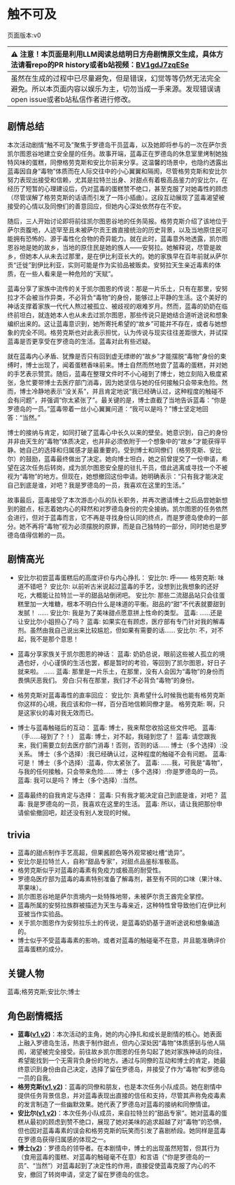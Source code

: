 # 触不可及
页面版本:v0
 

| :warning: 注意！本页面是利用LLM阅读总结明日方舟剧情原文生成，具体方法请看repo的PR history或者b站视频：[BV1gdJ7zqESe](https://www.bilibili.com/video/BV1gdJ7zqESe/)         |
|:----------------------------|
| 虽然在生成的过程中已尽量避免，但是错误，幻觉等等仍然无法完全避免。所以本页面内容以娱乐为主，切勿当成一手来源。发现错误请open issue或者b站私信作者进行修改。|



## 剧情总结
本次活动剧情“触不可及”聚焦于罗德岛干员蓝毒，以及她即将参与的一次在萨尔贡凯尔图恩谷地建立安全屋的任务。故事开端，蓝毒正在罗德岛的休息室里烤制她独特风味的蛋糕，同僚格劳克斯和安比尔前来分享。这温馨的场景中，也隐约透露出蓝毒因自身“毒物”体质而在人际交往中的小心翼翼和隔阂，尽管格劳克斯和安比尔努力表现出接受和信赖，尤其是拉特兰出身、对甜点有着极高品鉴力的安比尔，在经历了短暂的心理建设后，仍对蓝毒的蛋糕赞不绝口，甚至克服了对她毒性的顾虑（尽管误解了格劳克斯的话语而引发了一阵小插曲）。这段互动展现了蓝毒渴望被接受的心情以及同僚们的善意回应，但她内心深处依然存在不安。

随后，三人开始讨论即将前往凯尔图恩谷地的任务简报。格劳克斯介绍了该地位于萨尔贡腹地，人迹罕至且未被萨尔贡王酋直接统治的历史背景，以及当地原住民可能拥有恐怖的、源于毒性化合物的奇异能力。就在此时，蓝毒意外地透露，凯尔图恩谷地是她的故乡，当地的原住民是她的族人——安努拉。她解释说，尽管是故乡，但她本人从未去过那里，是在伊比利亚长大的。她的家族早在百年前就从萨尔贡“迁徙”到伊比利亚，实则可能是作为实验品被贩卖。安努拉天生亲近毒素的体质，在一些人看来是一种危险的“天赋”。

蓝毒分享了家族中流传的关于凯尔图恩的传说：那是一片乐土，只有在那里，安努拉才不会被当作异类，不必背负“毒物”的身份，能够过上平静的生活。这个美好的神话支撑着家族一代代人熬过被孤立、被歧视的艰难岁月。然而，蓝毒的奶奶在临终前坦白，就连她本人也从未去过凯尔图恩，那些传说只是她结合道听途说和想象编织出来的。这让蓝毒意识到，她所寄托希望的“故乡”可能并不存在，或者与她想象的完全不同。格劳克斯也对此表示担忧，认为传说与现实往往差距很大，并试探蓝毒是否更享受在罗德岛的生活。蓝毒对此有些迟疑。

就在蓝毒内心矛盾、犹豫是否只有回到虚无缥缈的“故乡”才能摆脱“毒物”身份的束缚时，博士出现了，闻着蛋糕香味前来。博士自然而然地尝了蓝毒的蛋糕，并对她的手艺表示赞赏。随后，蓝毒在整理文件时不小心碰到了博士，她立刻陷入极度紧张，急忙要带博士去医疗部门消毒，因为她坚信与她的任何接触只会带来危险。然而，博士冷静地表示“没关系”，并且肯定地说“我已经确认过，这种程度的触碰不会有问题”，并强调“你太紧张了”。最关键的是，博士直截了当地告诉蓝毒：“你是罗德岛的一员。”蓝毒带着一丝小心翼翼问道：“我可以是吗？”博士坚定地回答：“当然。”

博士的接纳与肯定，如同打破了蓝毒心中长久以来的壁垒。她意识到，自己的身份并非由天生的“毒物”体质决定，也并非必须依附于一个想象中的“故乡”才能获得平静。她自己的选择和归属感才是最重要的。受到博士和同僚们（格劳克斯、安比尔）的鼓励，蓝毒最终做出了决定。她向博士坦白，她之前曾提交了一份申请，希望在这次任务后转岗，成为凯尔图恩安全屋的驻扎干员，借此逃离或寻找一个不被视为“毒物”的地方。但现在，她想撤回这份申请。她明确表示：“只有我才能决定自己到底是谁，对吧？我是罗德岛的一员，我喜欢在这里的生活。”

故事最后，蓝毒接受了本次游击小队的队长职务，并再次邀请博士之后品尝她新想到的甜点，标志着她内心的释然和对罗德岛身份的完全接纳。凯尔图恩的任务依然会进行，但对于蓝毒而言，它不再是寻找身份认同的终点，而是罗德岛使命的一部分。她不再将“毒物”视为必须摆脱的原罪，而是自己独特的一部分，同时她也是罗德岛值得信赖的一员。
## 剧情高光
- 安比尔初尝蓝毒蛋糕后的高度评价与内心挣扎：
安比尔: 呼——
格劳克斯: 味道不错吧？
安比尔: 以前听古米说起过蓝毒的手艺，没想到比我想象的还好吃，大概能让拉特兰一半的甜品站倒闭吧。
安比尔: 那些二流甜品站只会往蛋糕里加一大堆糖，根本不明白什么是味道的平衡。甜品的“甜”不代表就要甜到发腻！
......
安比尔: 我是为了美味甜点愿意拼上性命的类型。
蓝毒: ......还是让安比尔小姐担心了吗？
蓝毒: 如果实在有顾虑，医疗部有专门针对我的解毒剂。虽然由我自己说出来比较尴尬，但如果有需要的话......
安比尔: 不，对不起，我不是那个意思！

- 蓝毒分享家族关于凯尔图恩的神话：
蓝毒: 奶奶总说，眼前这些被人孤立的境遇也好，小心谨慎的生活也罢，都是暂时的考验，等回到了凯尔图恩，好日子就来啦。
......
蓝毒: 那里是一片乐土，在那里，没有人会因为“毒物”的身份而畏惧厌恶我们。
旁白:只有在那里，我们才不必背负“毒物”的身份。

- 格劳克斯对蓝毒毒性的直率回应：
安比尔: 真希望什么时候我也能有格劳克斯你这样的心境，我应该和你一样，百分百地信赖同僚才是。
格劳克斯: 啊，只是这家伙的毒对我无效而已。

- 博士与蓝毒触碰后的互动：
蓝毒: 博士，我来帮您收拾这些文件吧。
蓝毒: （手......碰到了？！）
蓝毒: 博士，对不起，我碰到您了！
蓝毒: 请您跟我来，我们需要立刻去医疗部门消毒！否则，否则的话......
博士（多个选择）:没关系。
博士（多个选择）:我已经确认过，这种程度的触碰不会有问题。
蓝毒: 可是！
博士（多个选择）:蓝毒，你太紧张了。
蓝毒: ......我，可我是“毒物”，与我的任何接触，只会带来危险......
博士（多个选择）:你是罗德岛的一员。
蓝毒: 我可以是吗？
博士（多个选择）:当然。

- 蓝毒最终的自我肯定与选择：
蓝毒: 只有我才能决定自己到底是谁，对吧？
蓝毒: 我是罗德岛的一员，我喜欢在这里的生活。
蓝毒: 所以，请让我把那份申请偷偷撤回吧，趁还没有别人发现的时候。
## trivia
- 蓝毒的甜点制作手艺高超，但果酱颜色等外观常被吐槽“诡异”。
- 安比尔是拉特兰人，自称“甜品专家”，对甜点品鉴标准极高。
- 格劳克斯似乎对蓝毒的毒素有免疫力或极高的耐受性。
- 罗德岛医疗部为蓝毒的毒素特别准备了解毒剂，甚至有不同的口味（果汁味、苹果味）。
- 凯尔图恩谷地是萨尔贡境内一处特殊地带，未被萨尔贡王酋完全掌控。
- 蓝毒所属的安努拉族群被描述为天生与毒亲近，这种特性曾导致他们在伊比利亚被当作实验品。
- 关于凯尔图恩作为安努拉乐土的传说，是蓝毒奶奶基于道听途说和想象编造的。
- 博士似乎不受蓝毒毒素的影响，或者对蓝毒的触碰毫不在意，并且能准确评价蓝毒蛋糕的成分。
## 关键人物
蓝毒;格劳克斯;安比尔;博士
## 角色剧情概括
-   **蓝毒([v1](../chars/char_129_bluep.md),[v2](../char_v3/char_129_bluep.md))**：本次活动的主角，她的内心挣扎和成长是剧情的核心。她表面上融入罗德岛生活，热衷于制作甜点，但内心深处因“毒物”体质感到与他人隔阂，渴望被完全接受。前往故乡凯尔图恩的任务勾起了她对家族神话的向往，希望能找到一个无需背负身份的地方。通过与同僚的互动和博士的肯定，她最终意识到身份由自己决定，选择了留在罗德岛，并接受了作为“毒物”和罗德岛一员的自我。
-   **格劳克斯([v1](../chars/char_326_glacus.md),[v2](../char_v3/char_326_glacus.md))**：蓝毒的同僚和朋友，也是本次任务小队成员。她在剧情中提供任务背景信息，并对蓝毒表现出直接的信任和支持，尽管其声称免疫毒素的发言制造了一些幽默效果。她代表了罗德岛对蓝毒的接纳和同僚情谊。
-   **安比尔([v1](../chars/char_302_glaze.md),[v2](../char_v3/char_302_glaze.md))**：本次任务小队成员，来自拉特兰的“甜品专家”。她对蓝毒的蛋糕从最初的顾虑到赞不绝口，展现了她对美味的追求超越了对“毒物”的恐惧，但也因对蓝毒毒素的误会和格劳克斯的玩笑而引发了喜剧桥段。她同样是蓝毒在罗德岛获得归属感的体现之一。
-   **博士([v2](../char_v3/extended_char_bo_shi.md))**：罗德岛的领导者。在本剧情中，博士的出现虽然短暂，但其行为（食用蓝毒的蛋糕、对蓝毒的触碰毫不在意）和言语（“你是罗德岛的一员”、“当然”）对蓝毒起到了决定性的作用，直接促使蓝毒克服了内心的不安，撤回了转岗申请，坚定了留在罗德岛的信念。